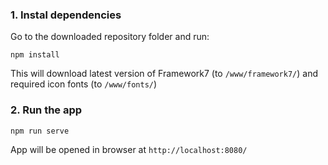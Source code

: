 

### 1. Instal dependencies

Go to the downloaded repository folder and run:
```
npm install
```

This will download latest version of Framework7 (to `/www/framework7/`) and required icon fonts (to `/www/fonts/`)

### 2. Run the app

```
npm run serve
```

App will be opened in browser at `http://localhost:8080/`


